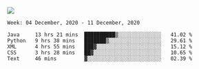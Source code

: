 <!--
**Mat2ja/Mat2ja** is a ✨ _special_ ✨ repository because its `README.md` (this file) appears on your GitHub profile.

Here are some ideas to get you started:

- 🔭 I’m currently working on ...
- 🌱 I’m currently learning ...
- 👯 I’m looking to collaborate on ...
- 🤔 I’m looking for help with ...
- 💬 Ask me about ...
- 📫 How to reach me: ...
- 😄 Pronouns: ...
- ⚡ Fun fact: ...
-->

<img src='https://media.giphy.com/media/xT9IgG50Fb7Mi0prBC/giphy.gif'>

<!--START_SECTION:waka-->
```text
Week: 04 December, 2020 - 11 December, 2020

Java     13 hrs 21 mins  ██████████▒░░░░░░░░░░░░░░   41.02 % 
Python   9 hrs 38 mins   ███████▒░░░░░░░░░░░░░░░░░   29.61 % 
XML      4 hrs 55 mins   ███▓░░░░░░░░░░░░░░░░░░░░░   15.12 % 
CSS      3 hrs 28 mins   ██▓░░░░░░░░░░░░░░░░░░░░░░   10.65 % 
Text     46 mins         ▓░░░░░░░░░░░░░░░░░░░░░░░░   02.39 % 
```
<!--END_SECTION:waka-->
